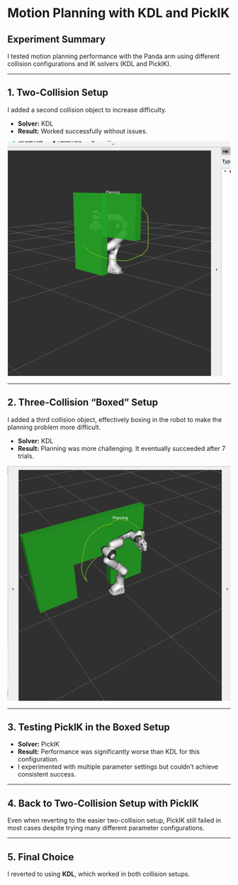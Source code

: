 # Motion Planning with KDL and PickIK

## Experiment Summary
I tested motion planning performance with the Panda arm using different collision configurations and IK solvers (KDL and PickIK).

---

## 1. Two-Collision Setup
I added a second collision object to increase difficulty.  

- **Solver:** KDL  
- **Result:** Worked successfully without issues.  

![Two Collisions](twocollisions.png)

---

## 2. Three-Collision “Boxed” Setup
I added a third collision object, effectively boxing in the robot to make the planning problem more difficult.  

- **Solver:** KDL  
- **Result:** Planning was more challenging. It eventually succeeded after 7 trials.  

![Three Collisions Boxed](threecollisions.png)

---

## 3. Testing PickIK in the Boxed Setup
- **Solver:** PickIK  
- **Result:** Performance was significantly worse than KDL for this configuration.  
- I experimented with multiple parameter settings but couldn’t achieve consistent success.

---

## 4. Back to Two-Collision Setup with PickIK
Even when reverting to the easier two-collision setup, PickIK still failed in most cases despite trying many different parameter configurations.

---

## 5. Final Choice
I reverted to using **KDL**, which worked in both collision setups.

